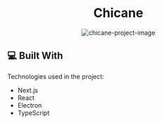 <h1 align="center" id="title">Chicane</h1>

<p align="center"><img src="https://socialify.git.ci/iDCoded/Chicane/image?font=Raleway&amp;logo=https%3A%2F%2Fupload.wikimedia.org%2Fwikipedia%2Fcommons%2Fthumb%2F3%2F33%2FF1.svg%2F2880px-F1.svg.png%3F20210221014215&amp;name=1&amp;owner=1&amp;pattern=Signal&amp;theme=Dark" alt="chicane-project-image"></p>
  
<h2>💻 Built With</h2>

Technologies used in the project:

*   Next.js
*   React
*   Electron
*   TypeScript
